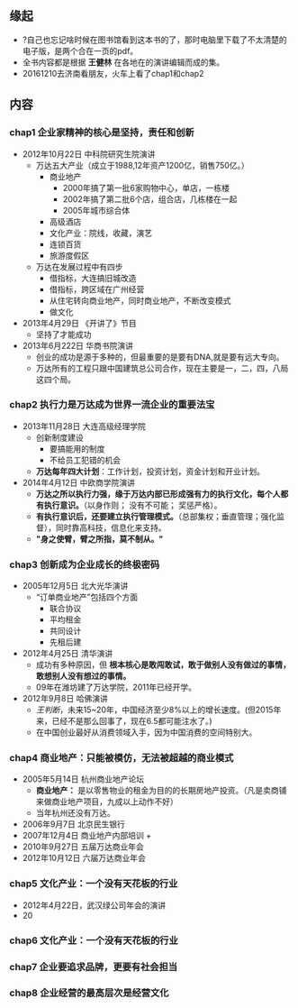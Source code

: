 ##  缘起
+ ?自己也忘记啥时候在图书馆看到这本书的了，那时电脑里下载了不太清楚的电子版，是两个合在一页的pdf。
+  全书内容都是根据 **王健林** 在各地在的演讲编辑而成的集。
+  20161210去济南看朋友，火车上看了chap1和chap2

##  内容
###  chap1 企业家精神的核心是坚持，责任和创新
+ 2012年10月22日 中科院研究生院演讲
	+ 万达五大产业（成立于1988,12年资产1200亿，销售750亿。）
		+ 商业地产
			+ 2000年搞了第一批6家购物中心，单店，一栋楼
			+ 2002年搞了第二批6个店，组合店，几栋楼在一起
			+ 2005年城市综合体 	
		+ 高级酒店
		+ 文化产业：院线，收藏，演艺
		+ 连锁百货
		+ 旅游度假区
	+ 万达在发展过程中有四步
		+ 借指标，大连搞旧城改造
		+ 借指标，跨区域在广州经营
		+ 从住宅转向商业地产，同时商业地产，不断改变模式
		+ 做文化
+ 2013年4月29日 《开讲了》节目
	+ 坚持了才能成功 
+ 2013年6月222日 华商书院演讲
	+ 创业的成功是源于多种的，但最重要的是要有DNA,就是要有远大专向。
	+ 万达所有的工程只跟中国建筑总公司合作，现在主要是一，二，四，八局这四个局。

###  chap2 执行力是万达成为世界一流企业的重要法宝
+ 2013年11月28日 大连高级经理学院
	+ 创新制度建设
		+ 要搞能用的制度
		+ 不给员工犯错的机会
	+ **万达每年四大计划**：工作计划，投资计划，资金计划和开业计划。 
+ 2014年4月12日 中欧商学院演讲
	+ **万达之所以执行力强，缘于万达内部已形成强有力的执行文化，每个人都有执行意识。**（以身作则； 没有不可能； 奖惩严格）。
	+ **有执行意识后，还要建立执行管理模式。**（总部集权；垂直管理；强化监督），同时靠高科技，信息化来支持。
	+ **"身之使臂，臂之所指，莫不制从。"**

###  chap3 创新成为企业成长的终极密码
+ 2005年12月5日  北大光华演讲
	+ “订单商业地产”包括四个方面
		+ 联合协议
		+ 平均租金
		+ 共同设计
		+ 先租后建
+ 2012年4月25日  清华演讲
	+ 成功有多种原因，但 **根本核心是敢闯敢试，敢于做别人没有做过的事情，敢想别人没有想过的事情。**
	+ 09年在潍坊建了万达学院，2011年已经开学。
+ 2012年9月8日 哈佛演讲
	+ *王判断*，未来15~20年，中国经济至少8%以上的增长速度。(但2015年来，已经不是那么回事了，现在6.5都可能注水了。)
	+ 在中国创业最好从消费领域入手，因为中国消费的空间特别大。

###  chap4 商业地产：只能被模仿，无法被超越的商业模式
+ 2005年5月14日 杭州商业地产论坛
	+ **商业地产：** 是以零售物业的租金为目的的长期房地产投资。（凡是卖商铺来做商业地产项目，九成以上动作不好）
	+ 当年杭州还没有万达。
+ 2006年9月7日 北京民生银行
+ 2007年12月4日 商业地产内部培训
	+ 
+ 2010年9月27日 五届万达商业年会
+ 2012年10月12日 六届万达商业年会

###  chap5 文化产业：一个没有天花板的行业
+ 2012年4月22日，武汉绿公司年会的演讲
+ 20

###  chap6 文化产业：一个没有天花板的行业
###  chap7 企业要追求品牌，更要有社会担当

###  chap8 企业经营的最高层次是经营文化 